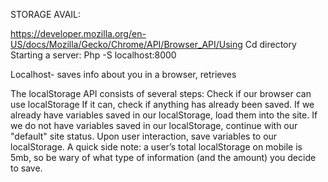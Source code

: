 STORAGE AVAIL:








https://developer.mozilla.org/en-US/docs/Mozilla/Gecko/Chrome/API/Browser_API/Using
Cd directory
Starting a server:
Php -S localhost:8000

Localhost- saves info about you in a browser, retrieves

The localStorage API consists of several steps:
Check if our browser can use localStorage
If it can, check if anything has already been saved.
If we already have variables saved in our localStorage, load them into the site.
If we do not have variables saved in our localStorage, continue with our "default" site status.
Upon user interaction, save variables to our localStorage.
A quick side note: a user’s total localStorage on mobile is 5mb, so be wary of what type of information (and the amount) you decide to save.

